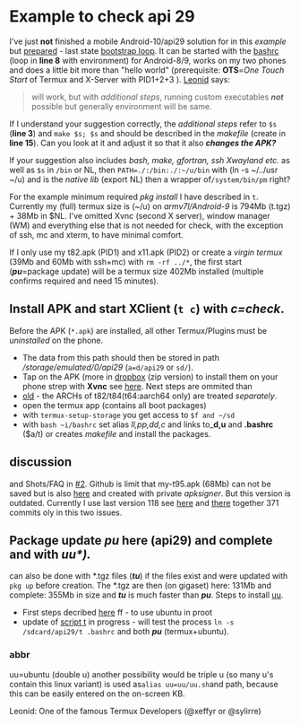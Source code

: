 # Example to check api 29
I've just **not** finished a mobile Android-10/api29 solution for in this _example_ but [prepared](#discussion) - last state [bootstrap loop](https://github.com/RalfWerner/integrated-process/issues/2#issuecomment-780625381). It can be started with the [bashrc](https://github.com/RalfWerner/integrated-process/blob/master/api29/bashrc#L178#L186) (loop in **line 8** with environment) for Android-8/9, works on my two phones and does a little bit more than "hello world" (prerequisite: **OTS**=_One Touch Start_ of Termux and X-Server with PID1+2+3 ). [Leonid](#abbr) says:
> will work, but with _additional steps_, running custom executables _**not**_ possible but generally environment will be same.

If I understand your suggestion correctly, the _additional steps_ refer to `$s` (**line 3**) and `make $s; $s` and should be described in the _makefile_ (create in **line 15**). Can you look at it and adjust it so that it also _**changes the APK?**_

If your suggestion also includes _bash, make, gfortran, ssh Xwayland etc._ as well as `$s` in `/bin` or NL, then 
`PATH=./:/bin:./:~/u/bin` with (ln -s ~/../usr ~/u) and is the _native lib_ (export NL) then a wrapper of`/system/bin/pm` right?

For the example minimum required _pkg install_ I have described in `t`.
Currently my (full) termux size is (~/u) on _armv7l/Android-9_ is 794Mb (t.tgz) + 38Mb in $NL.
I've omitted Xvnc (second X server), window manager (WM) and everything else that is not needed for check, with the exception of ssh, mc and xterm, to have minimal comfort.

If I only use my t82.apk (PID1) and x11.apk (PID2) or create a _virgin termux_ (39Mb and 60Mb with ssh+mc) with `rm -rf ../*`, the first start (_**pu**_=package update) will be a termux size 402Mb installed (multiple confirms required and need 15 minutes).
## Install APK and start XClient (`t c`) with _c=check_.
Before the APK (`*.apk`) are installed, all other Termux/Plugins must be _uninstalled_ on the phone.
- The data from this path should then be stored in path _/storage/emulated/0/api29_ (`a=d/api29` or `sd/`).
- Tap on the APK (more in [dropbox](https://www.dropbox.com/s/ug071qoox8gwf1c/ip.zip?dl=0) (zip version) to install them on your phone strep with **Xvnc** see [here](https://github.com/bk138/multivnc/issues/176). Next steps are ommited than
- [old](https://www.dropbox.com/sh/e34d0nnwingz2c6/AACVbPuTkvXxFgf-LtYy0Ml9a?dl=0) - the ARCHs of t82/t84(t64:aarch64 only) are treated _separately_.
- open the termux app (contains all boot packages)
- with `termux-setup-storage` you get access to `$f and ~/sd`
- with `bash ~i/bashrc` set alias _ll,pp,dd,c_ and links to_**d,u** and **.bashrc** ($a/t) or creates _makefile_ and install the packages.
## discussion
and Shots/FAQ in [#2](https://github.com/RalfWerner/integrated-process/issues/2). Github is limit that my-t95.apk (68Mb) can not be saved but is also [here](https://www.dropbox.com/sh/e34d0nnwingz2c6/AACVbPuTkvXxFgf-LtYy0Ml9a?dl=0) and created with private _apksigner_. But this version is outdated. Currently I use last version 118 see [here](https://github.com/termux/termux-app/issues/2155) and [there](https://github.com/termux/termux-app/issues/1072) together 371 commits oly in this two issues.
## Package update _**pu**_ here (api29) and complete and with _uu*)._
can also be done with *.tgz files (_**tu**_) if the files exist and were updated with `pkg up` before creation. The *.tgz are then (on gigaset) here: 131Mb and complete: 355Mb in size and _**tu**_ is much faster than _**pu**_. Steps to install [uu](#abbr).
- First steps decribed [here](https://github.com/RalfWerner/integrated-process/issues/2#issuecomment-572552197) ff - to use ubuntu in proot
- update of [script t](https://github.com/RalfWerner/integrated-process/blob/master/api29/EK.md#nedit) in progress - will test the process `ln -s /sdcard/api29/t .bashrc` and both _**pu**_ (termux+ubuntu).

### abbr
uu=ubuntu (double u) another possibility would be triple u (so many u's contain this linux variant) is used as`alias uu=uu/uu.sh`and path, because this can be easily entered on the on-screen KB.

Leonid: One of the famous Termux Developers (@xeffyr or @sylirre)
